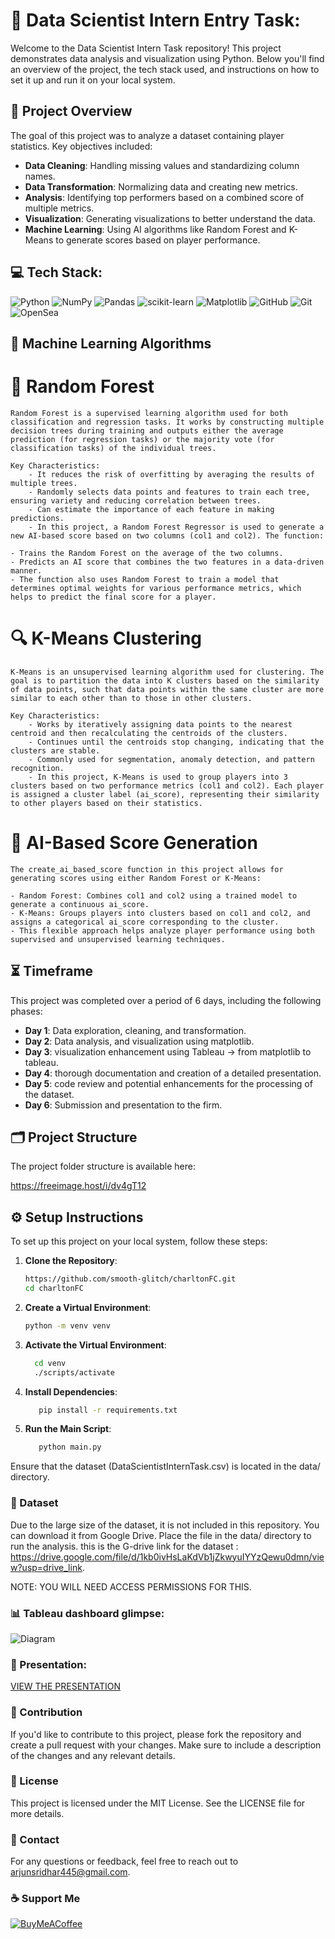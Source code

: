 # 🎯 Data Scientist Intern Entry Task:

Welcome to the Data Scientist Intern Task repository! This project demonstrates data analysis and visualization using Python. Below you'll find an overview of the project, the tech stack used, and instructions on how to set it up and run it on your local system.

## 🌟 Project Overview

The goal of this project was to analyze a dataset containing player statistics. Key objectives included:

- **Data Cleaning**: Handling missing values and standardizing column names.
- **Data Transformation**: Normalizing data and creating new metrics.
- **Analysis**: Identifying top performers based on a combined score of multiple metrics.
- **Visualization**: Generating visualizations to better understand the data.
- **Machine Learning**: Using AI algorithms like Random Forest and K-Means to generate scores based on player performance.


## 💻 Tech Stack:
![Python](https://img.shields.io/badge/python-3670A0?style=for-the-badge&logo=python&logoColor=ffdd54) ![NumPy](https://img.shields.io/badge/numpy-%23013243.svg?style=for-the-badge&logo=numpy&logoColor=white) ![Pandas](https://img.shields.io/badge/pandas-%23150458.svg?style=for-the-badge&logo=pandas&logoColor=white) ![scikit-learn](https://img.shields.io/badge/scikit--learn-%23F7931E.svg?style=for-the-badge&logo=scikit-learn&logoColor=white) ![Matplotlib](https://img.shields.io/badge/Matplotlib-%23ffffff.svg?style=for-the-badge&logo=Matplotlib&logoColor=black) ![GitHub](https://img.shields.io/badge/github-%23121011.svg?style=for-the-badge&logo=github&logoColor=white) ![Git](https://img.shields.io/badge/git-%23F05033.svg?style=for-the-badge&logo=git&logoColor=white) ![OpenSea](https://img.shields.io/badge/OpenSea-%232081E2.svg?style=for-the-badge&logo=opensea&logoColor=white)

## 🤖 Machine Learning Algorithms

# 🌲 Random Forest 
	Random Forest is a supervised learning algorithm used for both classification and regression tasks. It works by constructing multiple decision trees during training and outputs either the average prediction (for regression tasks) or the majority vote (for classification tasks) of the individual trees.
 	
	Key Characteristics:
		- It reduces the risk of overfitting by averaging the results of multiple trees.
		- Randomly selects data points and features to train each tree, ensuring variety and reducing correlation between trees.
		- Can estimate the importance of each feature in making predictions.
		- In this project, a Random Forest Regressor is used to generate a new AI-based score based on two columns (col1 and col2). The function:

	- Trains the Random Forest on the average of the two columns.
	- Predicts an AI score that combines the two features in a data-driven manner.
	- The function also uses Random Forest to train a model that determines optimal weights for various performance metrics, which helps to predict the final score for a player.

# 🔍 K-Means Clustering
	K-Means is an unsupervised learning algorithm used for clustering. The goal is to partition the data into K clusters based on the similarity of data points, such that data points within the same cluster are more similar to each other than to those in other clusters.

	Key Characteristics:
		- Works by iteratively assigning data points to the nearest centroid and then recalculating the centroids of the clusters.
		- Continues until the centroids stop changing, indicating that the clusters are stable.
		- Commonly used for segmentation, anomaly detection, and pattern recognition.
		- In this project, K-Means is used to group players into 3 clusters based on two performance metrics (col1 and col2). Each player is assigned a cluster label (ai_score), representing their similarity to other players based on their statistics.

# 🤖 AI-Based Score Generation
	The create_ai_based_score function in this project allows for generating scores using either Random Forest or K-Means:

	- Random Forest: Combines col1 and col2 using a trained model to generate a continuous ai_score.
	- K-Means: Groups players into clusters based on col1 and col2, and assigns a categorical ai_score corresponding to the cluster.
	- This flexible approach helps analyze player performance using both supervised and unsupervised learning techniques.

## ⏳ Timeframe

This project was completed over a period of 6 days, including the following phases:

- **Day 1**: Data exploration, cleaning, and transformation.
- **Day 2**: Data analysis, and visualization using matplotlib.
- **Day 3**: visualization enhancement using Tableau -> from matplotlib to tableau.
- **Day 4**: thorough documentation and creation of a detailed presentation.
- **Day 5**: code review and potential enhancements for the processing of the dataset.
- **Day 6**: Submission and presentation to the firm.

## 🗂 Project Structure

The project folder structure is available here:

https://freeimage.host/i/dv4gT12

## ⚙️ Setup Instructions

To set up this project on your local system, follow these steps:

1. **Clone the Repository**:

   ```bash
   https://github.com/smooth-glitch/charltonFC.git
   cd charltonFC
   
2. **Create a Virtual Environment**:
   ```bash
   python -m venv venv

3. **Activate the Virtual Environment**:
   
	  ```bash
   		cd venv
   		./scripts/activate
   
5. **Install Dependencies**:
   ```bash
      pip install -r requirements.txt

6. **Run the Main Script**:
   ```bash
      python main.py

Ensure that the dataset (DataScientistInternTask.csv) is located in the data/ directory.

### 📁 Dataset
   Due to the large size of the dataset, it is not included in this repository. You can download it from Google Drive. Place the file in the data/ directory to run the analysis.
   this is the G-drive link for the dataset : https://drive.google.com/file/d/1kb0ivHsLaKdVb1jZkwyuIYYzQewu0dmn/view?usp=drive_link.
   
   NOTE: YOU WILL NEED ACCESS PERMISSIONS FOR THIS.

### 📊 Tableau dashboard glimpse:
![Diagram](https://github.com/smooth-glitch/charltonFC/blob/main/sample_output.png)

### 🎤 Presentation:
[VIEW THE PRESENTATION](https://github.com/smooth-glitch/charltonFC/raw/main/charltonFC.pdf)

### 🤝 Contribution

   If you'd like to contribute to this project, please fork the repository and create a pull request with your changes. Make sure to include a description of the changes and any relevant details.

### 📜 License
    
   This project is licensed under the MIT License. See the LICENSE file for more details.

### 📧 Contact
    
   For any questions or feedback, feel free to reach out to arjunsridhar445@gmail.com.
   
### ☕ Support Me
  [![BuyMeACoffee](https://img.shields.io/badge/Buy%20Me%20a%20Coffee-ffdd00?style=for-the-badge&logo=buy-me-a-coffee&logoColor=black)](https://buymeacoffee.com/smoothglitch) 

  
<!-- Proudly created with GPRM ( https://gprm.itsvg.in ) -->

